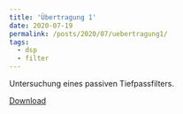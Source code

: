 ```yaml
---
title: 'Übertragung 1'
date: 2020-07-19
permalink: /posts/2020/07/uebertragung1/
tags:
  - dsp
  - filter
---
```


Untersuchung eines passiven Tiefpassfilters.

[Download](https://uwedeportivo.github.io/josef/files/uebertrag_1.pdf)

